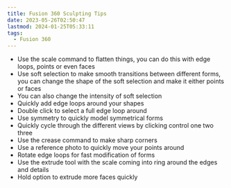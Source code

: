 ```yaml
---
title: Fusion 360 Sculpting Tips
date: 2023-05-26T02:50:47
lastmod: 2024-01-25T05:33:11
tags:
  - Fusion 360
---
```


- Use the scale command to flatten things, you can do this with edge loops, points or even faces
- Use soft selection to make smooth transitions between different forms, you can change the shape of the soft selection and make it either points or faces
- You can also change the intensity of soft selection
- Quickly add edge loops around your shapes
- Double click to select a full edge loop around
- Use symmetry to quickly model symmetrical forms
- Quickly cycle through the different views by clicking control one two three
- Use the crease command to make sharp corners
- Use a reference photo to quickly move your points around
- Rotate edge loops for fast modification of forms
- Use the extrude tool with the scale coming into ring around the edges and details
- Hold option to extrude more faces quickly
